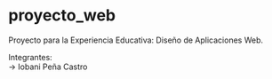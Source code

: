# proyecto_web
Proyecto para la Experiencia Educativa: Diseño de Aplicaciones Web. <br>

Integrantes: <br>
-> Iobani Peña Castro <br>


